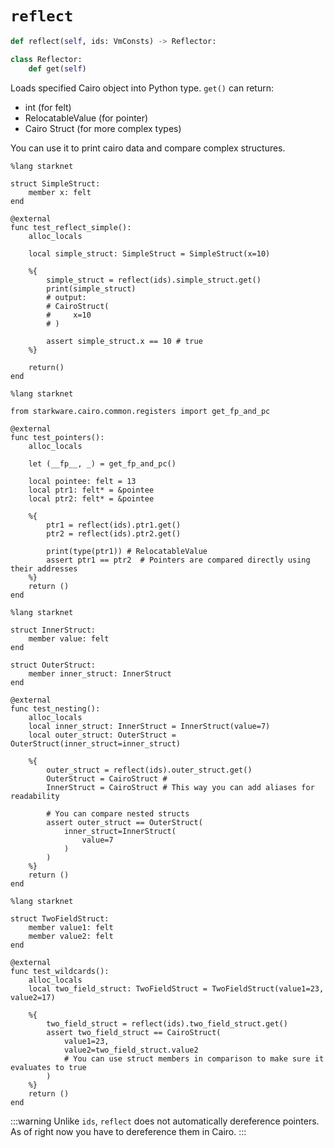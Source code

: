 # `reflect`
```python
def reflect(self, ids: VmConsts) -> Reflector:

class Reflector:
    def get(self)
```
Loads specified Cairo object into Python type. ```get()``` can return:

- int (for felt)
- RelocatableValue (for pointer)
- Cairo Struct (for more complex types)

You can use it to print cairo data and compare complex structures.

```cairo
%lang starknet

struct SimpleStruct:
    member x: felt
end

@external
func test_reflect_simple():
    alloc_locals

    local simple_struct: SimpleStruct = SimpleStruct(x=10)

    %{
        simple_struct = reflect(ids).simple_struct.get()
        print(simple_struct)
        # output:
        # CairoStruct(
        #     x=10
        # )

        assert simple_struct.x == 10 # true
    %}

    return()
end
```

```cairo
%lang starknet

from starkware.cairo.common.registers import get_fp_and_pc

@external
func test_pointers():
    alloc_locals

    let (__fp__, _) = get_fp_and_pc()

    local pointee: felt = 13
    local ptr1: felt* = &pointee
    local ptr2: felt* = &pointee
    
    %{
        ptr1 = reflect(ids).ptr1.get()
        ptr2 = reflect(ids).ptr2.get()

        print(type(ptr1)) # RelocatableValue
        assert ptr1 == ptr2  # Pointers are compared directly using their addresses
    %}
    return ()
end
```

```cairo
%lang starknet

struct InnerStruct:
    member value: felt
end

struct OuterStruct:
    member inner_struct: InnerStruct
end

@external
func test_nesting():
    alloc_locals
    local inner_struct: InnerStruct = InnerStruct(value=7)
    local outer_struct: OuterStruct = OuterStruct(inner_struct=inner_struct)

    %{
        outer_struct = reflect(ids).outer_struct.get()
        OuterStruct = CairoStruct #
        InnerStruct = CairoStruct # This way you can add aliases for readability

        # You can compare nested structs
        assert outer_struct == OuterStruct(
            inner_struct=InnerStruct(
                value=7
            )
        )
    %}
    return ()
end
```

```cairo
%lang starknet

struct TwoFieldStruct:
    member value1: felt
    member value2: felt
end

@external
func test_wildcards():
    alloc_locals
    local two_field_struct: TwoFieldStruct = TwoFieldStruct(value1=23, value2=17)
    
    %{
        two_field_struct = reflect(ids).two_field_struct.get()
        assert two_field_struct == CairoStruct(
            value1=23,
            value2=two_field_struct.value2
            # You can use struct members in comparison to make sure it evaluates to true
        )
    %}
    return ()
end
```

:::warning
Unlike `ids`, `reflect` does not automatically dereference pointers. As of right now you have to dereference them in Cairo.
:::

